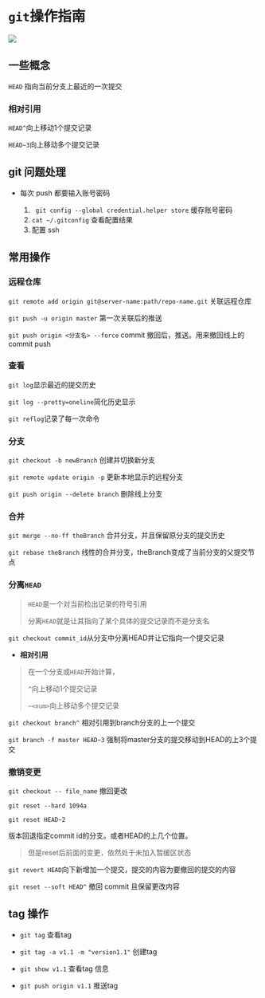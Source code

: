 # `git`操作指南 #



![](http://file.wangsijie.top/18-5-22/91985389.jpg)



## 一些概念 ##

`HEAD` 指向当前分支上最近的一次提交



### 相对引用 ###

`HEAD^`向上移动1个提交记录

`HEAD~3`向上移动多个提交记录



## git 问题处理 ##

  - 每次 push 都要输入账号密码 

    1. ` git config --global credential.helper store` 缓存账号密码
    2. `cat ~/.gitconfig` 查看配置结果
    3. 配置 ssh



## 常用操作 ##



### 远程仓库 ###

`git remote add origin git@server-name:path/repo-name.git` 关联远程仓库

`git push -u origin master` 第一次关联后的推送

`git push origin <分支名> --force` commit 撤回后，推送。用来撤回线上的 commit push

### 查看 ###

`git log`显示最近的提交历史

`git log --pretty=oneline`简化历史显示

`git reflog`记录了每一次命令



### 分支 ###

`git checkout -b newBranch` 创建并切换新分支 

`git remote update origin -p` 更新本地显示的远程分支

`git push origin --delete branch` 删除线上分支



### 合并 ###

`git merge --no-ff theBranch` 合并分支，并且保留原分支的提交历史

`git rebase theBranch` 线性的合并分支，theBranch变成了当前分支的父提交节点 



### 分离`HEAD` ###

> `HEAD`是一个对当前检出记录的符号引用
>
> 分离`HEAD`就是让其指向了某个具体的提交记录而不是分支名

`git checkout commit_id`从分支中分离HEAD并让它指向一个提交记录



- **相对引用**

> 在一个分支或`HEAD`开始计算，
>
> `^`向上移动1个提交记录
>
> `~<num>`向上移动多个提交记录

`git checkout branch^` 相对引用到branch分支的上一个提交

`git branch -f master HEAD~3` 强制将master分支的提交移动到HEAD的上3个提交



### 撤销变更 ###

`git checkout -- file_name` 撤回更改

`git reset --hard 1094a` 

`git reset HEAD~2`

版本回退指定commit id的分支。或者HEAD的上几个位置。

> 但是reset后前面的变更，依然处于未加入暂缓区状态

`git revert HEAD`向下新增加一个提交，提交的内容为要撤回的提交的内容

`git reset --soft HEAD^` 撤回 commit 且保留更改内容



## tag 操作 ##

- `git tag` 查看tag

- `git tag -a v1.1 -m "version1.1"` 创建tag
- `git show v1.1` 查看tag 信息
- `git push origin v1.1` 推送tag